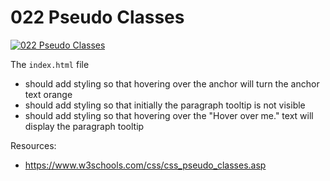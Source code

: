 # 022 Pseudo Classes

[![022 Pseudo Classes](https://img.youtube.com/vi/L-Xc-SdaNjs/0.jpg)](https://www.youtube.com/watch?v=L-Xc-SdaNjs)

The `index.html` file
- should add styling so that hovering over the anchor will turn the anchor text orange
- should add styling so that initially the paragraph tooltip is not visible
- should add styling so that hovering over the "Hover over me." text will display the paragraph tooltip

Resources:
- https://www.w3schools.com/css/css_pseudo_classes.asp

